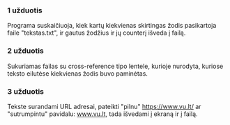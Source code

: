 ### 1 užduotis
Programa suskaičiuoja, kiek kartų kiekvienas skirtingas žodis pasikartoja faile "tekstas.txt", ir gautus žodžius ir jų counterį išveda į failą.
### 2 užduotis
Sukuriamas failas su cross-reference tipo lentele, kurioje nurodyta, kuriose teksto eilutėse kiekvienas žodis buvo paminėtas.
### 3 užduotis
Tekste surandami URL adresai, pateikti "pilnu" https://www.vu.lt/ ar "sutrumpintu" pavidalu: www.vu.lt, tada išvedami į ekraną ir į failą.
